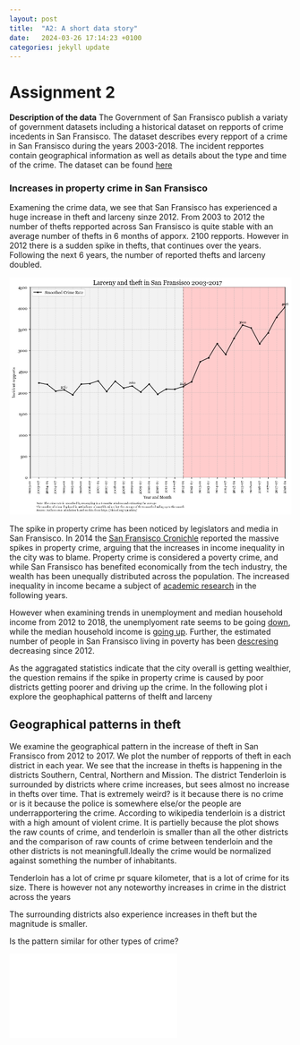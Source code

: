 ```yaml
---
layout: post
title:  "A2: A short data story"
date:   2024-03-26 17:14:23 +0100
categories: jekyll update
---
```


# Assignment 2

**Description of the data**
The Government of San Fransisco publish a variaty of government datasets including a historical dataset on repports of crime incedents in San Fransisco. The dataset describes every repport of a crime in San Fransisco during the years 2003-2018. The incident repportes contain geographical information as well as details about the type and time of the crime. The dataset can be found [here](https://data.sfgov.org/browse?category=Public+Safety)

### Increases in property crime in San Fransisco
Examening the crime data, we see that San Fransisco has experienced a huge increase in theft and larceny sinze 2012. From 2003 to 2012 the number of thefts repported across San Fransisco is quite stable with an average number of thefts in 6 months of apporx. 2100 repports. However in 2012 there is a sudden spike in thefts, that continues over the years. Following the next 6 years, the number of reported thefts and larceny doubled. 

![]( /docs/assets/Larceny_Theft_SF_2003_2017.png)

The spike in property crime has been noticed by legislators and media in San Fransisco. In 2014 the [San Fransisco Cronichle](https://www.latimes.com/local/crime/la-me-aa2-snapshot-sf-crime-20141120-story.html) reported the massive spikes in property crime, arguing that the increases in income inequality in the city was to blame. Property crime is considered a poverty crime, and while San Fransisco has benefited economically from the tech industry, the wealth has been unequally distributed across the population. The increased inequality in income became a subject of [academic research](https://siliconvalleyindicators.org/pdf/income-inequality-2015-06.pdf) in the following years. 

However when examining trends in unemployment and median household income from 2012 to 2018, the unemplyoment rate seems to be going [down](https://fred.stlouisfed.org/series/CASANF0URN), while the median household income is [going up](https://fred.stlouisfed.org/series/MHICA06075A052NCEN). Further, the estimated number of people in San Fransisco living in poverty has been [descresing](https://fred.stlouisfed.org/series/PEAACA06075A647NCEN) decreasing since 2012. 

As the aggragated statistics indicate that the city overall is getting wealthier, the question remains if the spike in property crime is caused by poor districts getting poorer and driving up the crime. In the following plot i explore the geophaphical patterns of thelft and larceny

## Geographical patterns in theft

We examine the geographical pattern in the increase of theft in San Fransisco from 2012 to 2017. We plot the number of repports of theft in each district in each year. We see that the increase in thefts is happening in the districts Southern, Central, Northern and Mission. 
The district Tenderloin is surrounded by districts where crime increases, but sees almost no increase in thefts over time. That is extremely weird? is it because there is no crime or is it because the police is somewhere else/or the people are underrapportering the crime. According to wikipedia tenderloin is a district with a high amount of violent crime. It is partielly because the plot shows the raw counts of crime, and tenderloin is smaller than all the other districts and the comparison of raw counts of crime between tenderloin and the other districts is not meaningfull.Ideally the crime would be normalized against something the number of inhabitants. 

Tenderloin has a lot of crime pr square kilometer, that is a lot of crime for its size. There is however not any noteworthy increases in crime in the district across the years

The surrounding districts also experience increases in theft but the magnitude is smaller. 

Is the pattern similar for other types of crime?


![]( /docs/assets/Thefts_sanfransisco_map_raw_count.html)

